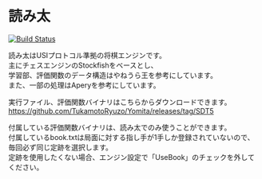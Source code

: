 # 読み太
 [![Build Status](https://travis-ci.org/ohga/Yomita.svg?branch=master)](https://travis-ci.org/ohga/Yomita)

読み太はUSIプロトコル準拠の将棋エンジンです。  
主にチェスエンジンのStockfishをベースとし、  
学習部、評価関数のデータ構造はやねうら王を参考にしています。  
また、一部の処理はAperyを参考にしています。  
  
実行ファイル、評価関数バイナリはこちらからダウンロードできます。
https://github.com/TukamotoRyuzo/Yomita/releases/tag/SDT5  

付属している評価関数バイナリは、読み太でのみ使うことができます。  
付属しているbook.txtは局面に対する指し手が1手しか登録されていないので、毎回必ず同じ定跡を選択します。  
定跡を使用したくない場合、エンジン設定で「UseBook」のチェックを外してください。  


